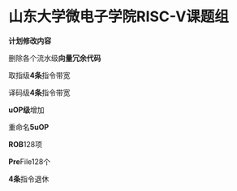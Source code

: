 # 山东大学微电子学院RISC-V课题组

**计划修改内容**

删除各个流水级**向量冗余代码**

取指级**4条**指令带宽

译码级**4条**指令带宽

**uOP级**增加

重命名**5uOP**

**ROB**128项

**Pre**File128个

**4条**指令退休


